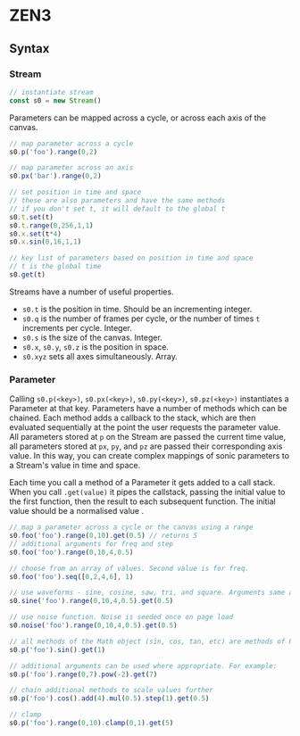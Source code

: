 # ZEN3

## Syntax

### Stream
```js
// instantiate stream
const s0 = new Stream()
```

Parameters can be mapped across a cycle, or across each axis of the canvas.
```js
// map parameter across a cycle
s0.p('foo').range(0,2)

// map parameter across an axis
s0.px('bar').range(0,2)

// set position in time and space
// these are also parameters and have the same methods
// if you don't set t, it will default to the global t
s0.t.set(t)
s0.t.range(0,256,1,1)
s0.x.set(t*4)
s0.x.sin(0,16,1,1)

// key list of parameters based on position in time and space
// t is the global time
s0.get(t)
```

Streams have a number of useful properties.
* `s0.t` is the position in time. Should be an incrementing integer.
* `s0.q` is the number of frames per cycle, or the number of times `t` increments per cycle. Integer.
* `s0.s` is the size of the canvas. Integer.
* `s0.x`, `s0.y`, `s0.z` is the position in space.
* `s0.xyz` sets all axes simultaneously. Array.

### Parameter
Calling `s0.p(<key>)`, `s0.px(<key>)`, `s0.py(<key>)`, `s0.pz(<key>)` instantiates a Parameter at that key. Parameters have a number of methods which can be chained. Each method adds a callback to the stack, which are then evaluated sequentially at the point the user requests the parameter value. All parameters stored at `p` on the Stream are passed the current time value, all parameters stored at `px`, `py`, and `pz` are passed their corresponding axis value. In this way, you can create complex mappings of sonic parameters to a Stream's value in time and space.

Each time you call a method of a Parameter it gets added to a call stack. When you call `.get(value)` it pipes the callstack, passing the initial value to the first function, then the result to each subsequent function. The initial value should be a normalised value .

```js
// map a parameter across a cycle or the canvas using a range
s0.foo('foo').range(0,10).get(0.5) // returns 5
// additional arguments for freq and step
s0.foo('foo').range(0,10,4,0.5)

// choose from an array of values. Second value is for freq.
s0.foo('foo').seq([0,2,4,6], 1)

// use waveforms - sine, cosine, saw, tri, and square. Arguments same as range...
s0.sine('foo').range(0,10,4,0.5).get(0.5)

// use noise function. Noise is seeded once on page load
s0.noise('foo').range(0,10,4,0.5).get(0.5)

// all methods of the Math object (sin, cos, tan, etc) are methods of Parameter (see https://developer.mozilla.org/en-US/docs/Web/JavaScript/Reference/Global_Objects/Math)
s0.p('foo').sin().get(1)

// additional arguments can be used where appropriate. For example:
s0.p('foo').range(0,7).pow(-2).get(7)

// chain additional methods to scale values further
s0.p('foo').cos().add(4).mul(0.5).step(1).get(0.5)

// clamp
s0.p('foo').range(0,10).clamp(0,1).get(5)
```
